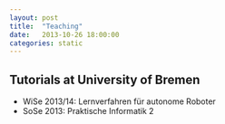 ```yaml
---
layout: post
title:  "Teaching"
date:   2013-10-26 18:00:00
categories: static
---
```


Tutorials at University of Bremen
---------------------------------

* WiSe 2013/14: Lernverfahren für autonome Roboter
* SoSe 2013: Praktische Informatik 2

